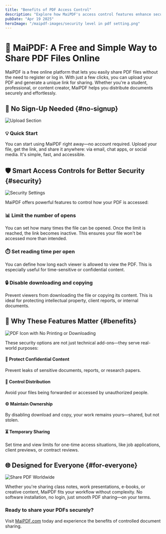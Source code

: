 ```yaml
---
title: "Benefits of PDF Access Control"
description: "Explore how MaiPDF's access control features enhance security and usability for sharing PDF files online."
pubDate: "Apr 19 2025"
heroImage: "/maipdf-images/security level in pdf setting.png"
---
```


# 🔐 MaiPDF: A Free and Simple Way to Share PDF Files Online

<div class="intro-panel">
  MaiPDF is a free online platform that lets you easily share PDF files without the need to register or log in. With just a few clicks, you can upload your PDF and generate a unique link for sharing. Whether you're a student, professional, or content creator, MaiPDF helps you distribute documents securely and effortlessly.
</div>

## 🚀 No Sign-Up Needed {#no-signup}

![Upload Section](/maipdf-images/upload%20section.png)

<div class="feature-card">
  <h3>💡 Quick Start</h3>
  <p>You can start using MaiPDF right away—no account required. Upload your file, get the link, and share it anywhere: via email, chat apps, or social media. It's simple, fast, and accessible.</p>
</div>

## 🛡️ Smart Access Controls for Better Security {#security}

![Security Settings](/maipdf-images/security%20setting.png)

MaiPDF offers powerful features to control how your PDF is accessed:

<div class="features-grid">
  <div class="card">
    <h3>📊 Limit the number of opens</h3>
    <p>You can set how many times the file can be opened. Once the limit is reached, the link becomes inactive. This ensures your file won't be accessed more than intended.</p>
  </div>
  
  <div class="card">
    <h3>⏱️ Set reading time per open</h3>
    <p>You can define how long each viewer is allowed to view the PDF. This is especially useful for time-sensitive or confidential content.</p>
  </div>
  
  <div class="card">
    <h3>🔒 Disable downloading and copying</h3>
    <p>Prevent viewers from downloading the file or copying its content. This is ideal for protecting intellectual property, client reports, or internal documents.</p>
  </div>
</div>

## 🌟 Why These Features Matter {#benefits}

![PDF Icon with No Printing or Downloading](/maipdf-images/pdf%20icon%20of%20no%20printing%20no%20downloading.png)

These security options are not just technical add-ons—they serve real-world purposes:

<div class="benefits-grid">
  <div class="card">
    <h4>🔐 Protect Confidential Content</h4>
    <p>Prevent leaks of sensitive documents, reports, or research papers.</p>
  </div>
  
  <div class="card">
    <h4>🔄 Control Distribution</h4>
    <p>Avoid your files being forwarded or accessed by unauthorized people.</p>
  </div>
  
  <div class="card">
    <h4>©️ Maintain Ownership</h4>
    <p>By disabling download and copy, your work remains yours—shared, but not stolen.</p>
  </div>
  
  <div class="card">
    <h4>⏳ Temporary Sharing</h4>
    <p>Set time and view limits for one-time access situations, like job applications, client previews, or contract reviews.</p>
  </div>
</div>

## 🌐 Designed for Everyone {#for-everyone}

![Share PDF Worldwide](/maipdf-images/share%20pdf%20wordwide.png)

Whether you're sharing class notes, work presentations, e-books, or creative content, MaiPDF fits your workflow without complexity. No software installation, no login, just smooth PDF sharing—on your terms.

<div class="cta-container">
  <h3>Ready to share your PDFs securely?</h3>
  <p>Visit <a href="https://maipdf.com">MaiPDF.com</a> today and experience the benefits of controlled document sharing.</p>
</div>